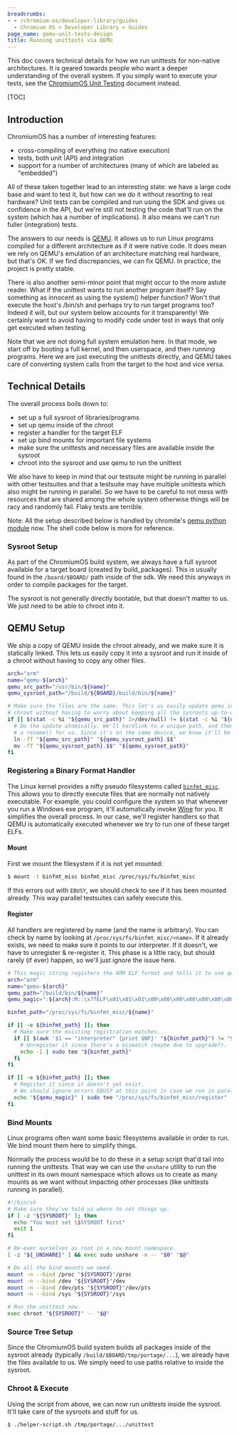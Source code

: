 ```yaml
---
breadcrumbs:
- - /chromium-os/developer-library/guides
  - Chromium OS > Developer Library > Guides
page_name: qemu-unit-tests-design
title: Running unittests via QEMU
---
```


This doc covers technical details for how we run unittests for non-native
architectures. It is geared towards people who want a deeper understanding of
the overall system. If you simply want to execute your tests, see the
[ChromiumOS Unit Testing] document instead.

[TOC]

## Introduction

ChromiumOS has a number of interesting features:

*   cross-compiling of everything (no native execution)
*   tests, both unit (API) and integration
*   support for a number of architectures (many of which are labeled as
    "embedded")

All of these taken together lead to an interesting state: we have a large code
base and want to test it, but how can we do it without resorting to real
hardware? Unit tests can be compiled and run using the SDK and gives us
confidence in the API, but we're still not testing the code that'll run on the
system (which has a number of implications). It also means we can't run fuller
(integration) tests.

The answers to our needs is [QEMU]. It allows us to run Linux programs compiled
for a different architecture as if it were native code. It does mean we rely on
QEMU's emulation of an architecture matching real hardware, but that's OK. If we
find discrepancies, we can fix QEMU. In practice, the project is pretty stable.

There is also another semi-minor point that might occur to the more astute
reader. What if the unittest wants to run another program itself? Say something
as innocent as using the system() helper function? Won't that execute the host's
/bin/sh and perhaps try to run target programs too? Indeed it will, but our
system below accounts for it transparently! We certainly want to avoid having to
modify code under test in ways that only get executed when testing.

Note that we are not doing full system emulation here. In that mode, we start
off by booting a full kernel, and then userspace, and then running programs.
Here we are just executing the unittests directly, and QEMU takes care of
converting system calls from the target to the host and vice versa.

## Technical Details

The overall process boils down to:

*   set up a full sysroot of libraries/programs
*   set up qemu inside of the chroot
*   register a handler for the target ELF
*   set up bind mounts for important file systems
*   make sure the unittests and necessary files are available inside the sysroot
*   chroot into the sysroot and use qemu to run the unittest

We also have to keep in mind that our testsuite might be running in parallel
with other testsuites and that a testsuite may have multiple unittests which
also might be running in parallel. So we have to be careful to not mess with
resources that are shared among the whole system otherwise things will be racy
and randomly fail. Flaky tests are terrible.

Note: All the setup described below is handled by chromite's
[qemu python module] now. The shell code below is more for reference.

### Sysroot Setup

As part of the ChromiumOS build system, we always have a full sysroot available
for a target board (created by build\_packages). This is usually found in the
`/board/$BOARD/` path inside of the sdk. We need this anyways in order to
compile packages for the target.

The sysroot is not generally directly bootable, but that doesn't matter to us.
We just need to be able to chroot into it.

## QEMU Setup

We ship a copy of QEMU inside the chroot already, and we make sure it is
statically linked. This lets us easily copy it into a sysroot and run it inside
of a chroot without having to copy any other files.

```bash
arch="arm"
name="qemu-${arch}"
qemu_src_path="/usr/bin/${name}"
qemu_sysroot_path="/build/${BOARD}/build/bin/${name}"

# Make sure the files are the same. This let's us easily update qemu in the
# chroot without having to worry about keeping all the sysroots up-to-date.
if [[ $(stat -c %i "${qemu_src_path}" 2>/dev/null) != $(stat -c %i "${qemu_sysroot_path}" 2>/dev/null) ]]; then
  # Do the update atomically. We'll hardlink to a unique path, and then use `mv`
  # a rename() for us. Since it's on the same device, we know it'll be atomic.
  ln -fT "${qemu_src_path}" "${qemu_sysroot_path}.$$"
  mv -fT "${qemu_sysroot_path}.$$" "${qemu_sysroot_path}"
fi
```

### Registering a Binary Format Handler

The Linux kernel provides a nifty pseudo filesystems called [`binfmt_misc`].
This allows you to directly execute files that are normally not natively
executable. For example, you could configure the system so that whenever you run
a Windows exe program, it'll automatically invoke [Wine] for you. It simplifies
the overall process. In our case, we'll register handlers so that QEMU is
automatically executed whenever we try to run one of these target ELFs.

#### Mount

First we mount the filesystem if it is not yet mounted:

```bash
$ mount -t binfmt_misc binfmt_misc /proc/sys/fs/binfmt_misc
```

If this errors out with `EBUSY`, we should check to see if it has been mounted
already. This way parallel testsuites can safely execute this.

#### Register

All handlers are registered by name (and the name is arbitrary). You can check
by name by looking at `/proc/sys/fs/binfmt_misc/<name>`. If it already exists,
we need to make sure it points to our interpreter. If it doesn't, we have to
unregister & re-register it. This phase is a little racy, but should rarely (if
ever) happen, so we'll just ignore the issue here.

```bash
# This magic string registers the ARM ELF format and tells it to use qemu to run.
arch="arm"
name="qemu-${arch}"
qemu_path="/build/bin/${name}"
qemu_magic=":${arch}:M::\x7fELF\x01\x01\x01\x00\x00\x00\x00\x00\x00\x00\x00\x00\x02\x00\x28\x00:\xff\xff\xff\xff\xff\xff\xff\x00\xff\xff\xff\xff\xff\xff\xff\xff\xfe\xff\xff\xff:${qemu_path}:"

binfmt_path="/proc/sys/fs/binfmt_misc/${name}"

if [[ -e ${binfmt_path} ]]; then
  # Make sure the existing registration matches.
  if [[ $(awk '$1 == "interpreter" {print $NF}' "${binfmt_path}") != "${qemu_path}" ]]; then
    # Unregister it since there's a mismatch (maybe due to upgrade?).
    echo -1 | sudo tee "${binfmt_path}"
  fi
fi

if [[ -e ${binfmt_path} ]]; then
  # Register it since it doesn't yet exist.
  # We should ignore errors EBUSY at this point in case we run in parallel.
  echo "${qemu_magic}" | sudo tee "/proc/sys/fs/binfmt_misc/register"
fi
```

### Bind Mounts

Linux programs often want some basic filesystems available in order to run. We
bind mount them here to simplify things.

Normally the process would be to do these in a setup script that'd tail into
running the unittests. That way we can use the `unshare` utility to run the
unittest in its own mount namespace which allows us to create as many mounts as
we want without impacting other processes (like unittests running in parallel).

```bash
#!/bin/sh
# Make sure they've told us where to set things up.
if [ -z "${SYSROOT}" ]; then
  echo "You must set \$SYSROOT first"
  exit 1
fi

# Re-exec ourselves as root in a new mount namespace.
[ -z "${_UNSHARE}" ] && exec sudo unshare -m -- "$0" "$@"

# Do all the bind mounts we need.
mount -n --bind /proc "${SYSROOT}"/proc
mount -n --bind /dev "${SYSROOT}"/dev
mount -n --bind /dev/pts "${SYSROOT}"/dev/pts
mount -n --bind /sys "${SYSROOT}"/sys

# Run the unittest now.
exec chroot "${SYSROOT}" -- "$@"
```

### Source Tree Setup

Since the ChromiumOS build system builds all packages inside of the sysroot
already (typically `/build/$BOARD/tmp/portage/...`), we already have the files
available to us. We simply need to use paths relative to inside the sysroot.

### Chroot & Execute

Using the script from above, we can now run unittests inside the sysroot. It'll
take care of the sysroots and stuff for us.

```bash
$ ./helper-script.sh /tmp/portage/.../unittest
```

[ChromiumOS Unit Testing]: ./running_unit_tests.md
[QEMU]: https://qemu.org/
[qemu python module]: https://chromium.googlesource.com/chromiumos/chromite/+/HEAD/lib/qemu.py
[`binfmt_misc`]: https://www.kernel.org/doc/html/latest/admin-guide/binfmt-misc.html
[Wine]: https://www.winehq.org
